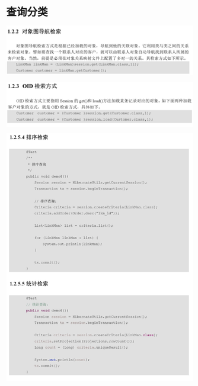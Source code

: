 # 查询分类

![](../../../../.gitbook/assets/image%20%2826%29.png)

![](../../../../.gitbook/assets/image%20%28154%29.png)

![](../../../../.gitbook/assets/image%20%28159%29.png)

## 



